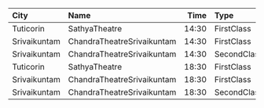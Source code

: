 | City         | Name                       |  Time | Type        | Price | Capacity | Booked |
| :----------- | :------------------------- | ----: | :---------- | ----: | -------: | -----: |
| Tuticorin    | SathyaTheatre              | 14:30 | FirstClass  |   40₹ |      100 |      0 |
| Srivaikuntam | ChandraTheatreSrivaikuntam | 14:30 | FirstClass  |   40₹ |       86 |      0 |
| Srivaikuntam | ChandraTheatreSrivaikuntam | 14:30 | SecondClass |   20₹ |      196 |    196 |
| Tuticorin    | SathyaTheatre              | 18:30 | FirstClass  |   40₹ |      100 |      0 |
| Srivaikuntam | ChandraTheatreSrivaikuntam | 18:30 | FirstClass  |   40₹ |       86 |      0 |
| Srivaikuntam | ChandraTheatreSrivaikuntam | 18:30 | SecondClass |   20₹ |      196 |    196 |